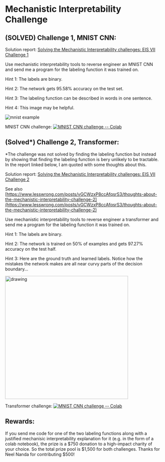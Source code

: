 # Mechanistic Interpretability Challenge

## (SOLVED) Challenge 1, MNIST CNN:

Solution report: [Solving the Mechanistic Interpretability challenges: EIS VII Challenge 1](https://www.alignmentforum.org/posts/sTe78dNJDGywu9Dz6/solving-the-mechanistic-interpretability-challenges-eis-vii) 

Use mechanistic interpretability tools to reverse engineer an MNIST CNN and send me a program for the labeling function it was trained on. 

Hint 1: The labels are binary.

Hint 2: The network gets 95.58% accuracy on the test set. 

Hint 3: The labeling function can be described in words in one sentence.

Hint 4: This image may be helpful. 

![mnist example](figs/mnist_example.png)

MNIST CNN challenge:  [![MNIST CNN challenge -- Colab](https://colab.research.google.com/assets/colab-badge.svg)](https://colab.research.google.com/drive/15ByJYkksF9Bxb0rVkaoIZbUEWtbBDDqN?usp=sharing)

## (Solved*) Challenge 2, Transformer:

*The challenge was not solved by finding the labeling function but instead by showing that finding the labeling function is bery unlikely to be tractable. In the report linked below, I am quoted with some thoughts about this. 

Solution report: [Solving the Mechanistic Interpretability challenges: EIS VII Challenge 2](https://www.lesswrong.com/posts/k43v47eQjaj6fY7LE/solving-the-mechanistic-interpretability-challenges-eis-vii-1)

See also [https://www.lesswrong.com/posts/vGCWzxP8ccAfqsrS3/thoughts-about-the-mechanistic-interpretability-challenge-2](https://www.lesswrong.com/posts/vGCWzxP8ccAfqsrS3/thoughts-about-the-mechanistic-interpretability-challenge-2)

Use mechanistic interpretability tools to reverse engineer a transformer and send me a program for the labeling function it was trained on. 

Hint 1: The labels are binary.

Hint 2: The network is trained on 50% of examples and gets 97.27% accuracy on the test half. 

Hint 3: Here are the ground truth and learned labels. Notice how the mistakes the network makes are all near curvy parts of the decision boundary...

<img src="figs/transformer_labeling_function.png" alt="drawing" width="400"/>

Transformer challenge:  [![MNIST CNN challenge -- Colab](https://colab.research.google.com/assets/colab-badge.svg)](https://colab.research.google.com/drive/19gn2tavBGDqOYHLatjSROhABBD5O_JyZ?usp=sharing)

## Rewards:

If you send me code for one of the two labeling functions along with a justified mechanisic interpretability explanation for it (e.g. in the form of a colab notebook), the prize is a $750 donation to a high-impact charity of your choice. So the total prize pool is $1,500 for both challenges. Thanks for Neel Nanda for contributing $500!
